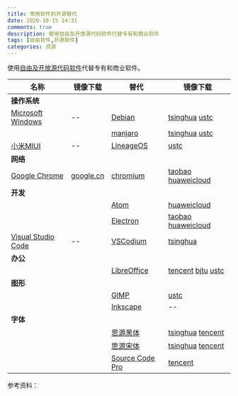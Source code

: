 ```yaml
---
title: 常用软件的开源替代
date: 2020-10-15 14:31
comments: true
description: 使用自由及开放源代码软件代替专有和商业软件
tags: [自由软件,开源软件]
categories: 资源
---
```


使用[自由及开放源代码软件][foss]代替专有和商业软件。

<!--more-->


| 名称 | 镜像下载 | 替代 | 镜像下载 |
| -- | -- | -- | -- |
| **操作系统** |
| [Microsoft Windows][ms] | -- | [Debian][debian] | [tsinghua][debian1] [ustc][debian2] |
| | | [manjaro][manjaro] | [tsinghua][manjaro1] [ustc][manjaro2] |
| [小米MIUI][miui] | -- | [LineageOS][lineage] | [ustc][lineage1] |
| **网络** |
| [Google Chrome][chrome] | [google.cn][chrome1] | [chromium][chromium] | [taobao][chromium1] [huaweicloud][chromium2] |
| **开发** |
| | | [Atom][atom] | [huaweicloud][atom1] |
| | | [Electron][electron] | [taobao][electron1] [huaweicloud][electron2] |
| [Visual Studio Code][vscode] | -- | [VSCodium][vscodium] | [tsinghua][vscodium1] |
| **办公** |
| | | [LibreOffice][libreoffice] | [tencent][libreoffice1] [bjtu][libreoffice2] [ustc][libreoffice3] |
| **图形** |
| | | [GIMP][gimp] | [ustc][gimp1] |
| | | [Inkscape][inkscape] | -- |
| **字体** |
| | | [思源黑体][source-han-sans] | [tsinghua][source-han-sans1] [tencent][source-han-sans2] |
| | | [思源宋体][source-han-serif] | [tsinghua][source-han-serif1] [tencent][source-han-serif2] |
| | | [Source Code Pro][source-code-pro] | [tencent][source-code-pro1] |


[source-han-sans]:https://github.com/adobe-fonts/source-han-sans/tree/release/SubsetOTF
[source-han-sans1]:https://mirrors.tuna.tsinghua.edu.cn/adobe-fonts/source-han-sans/SubsetOTF/
[source-han-sans2]:https://mirrors.cloud.tencent.com/adobe-fonts/source-han-sans/SubsetOTF/
[source-han-serif]:https://github.com/adobe-fonts/source-han-serif/tree/release/SubsetOTF
[source-han-serif1]:https://mirrors.tuna.tsinghua.edu.cn/adobe-fonts/source-han-serif/SubsetOTF/
[source-han-serif2]:https://mirrors.cloud.tencent.com/adobe-fonts/source-han-serif/SubsetOTF/
[source-code-pro]:https://adobe-fonts.github.io/source-code-pro/
[source-code-pro1]:https://mirrors.cloud.tencent.com/adobe-fonts/source-code-pro/


参考资料：

[ms]:https://www.microsoft.com/zh-cn/windows/get-windows-10


[miui]:https://www.miui.com/download.html
[lineage]:https://download.lineageos.org/
[lineage1]:http://mirrors.ustc.edu.cn/lineageos/

[debian]:https://www.debian.org/distrib/
[debian1]:https://mirrors.tuna.tsinghua.edu.cn/debian-cd/
[debian2]:http://mirrors.ustc.edu.cn/debian-cd/

[manjaro]:https://manjaro.org/download/
[manjaro1]:https://mirrors.tuna.tsinghua.edu.cn/osdn/storage/g/m/ma/manjaro/
[manjaro2]:http://mirrors.ustc.edu.cn/manjaro-cd/

[chrome]:https://www.google.com/intl/zh-CN/chrome/
[chrome1]:https://www.google.cn/intl/zh-CN/chrome/
[chromium]:https://www.chromium.org/
[chromium1]:https://npm.taobao.org/mirrors/chromium-browser-snapshots/
[chromium2]:https://mirrors.huaweicloud.com/chromium-browser-snapshots/

[vscode]:https://code.visualstudio.com/
[atom]:https://atom.io/
[atom1]:https://mirrors.huaweicloud.com/atom/
[vscodium]:https://github.com/VSCodium/vscodium/releases
[vscodium1]:https://mirrors.tuna.tsinghua.edu.cn/github-release/VSCodium/vscodium/


[electron]:https://www.electronjs.org/
[electron1]:https://npm.taobao.org/mirrors/electron
[electron2]:https://mirrors.huaweicloud.com/electron/


[libreoffice]:https://zh-cn.libreoffice.org/
[libreoffice1]:https://mirrors.cloud.tencent.com/libreoffice/libreoffice/stable/
[libreoffice2]:http://mirror.bjtu.edu.cn/tdf/libreoffice/stable/
[libreoffice3]:https://mirrors.ustc.edu.cn/tdf/libreoffice//stable/

[inkscape]:https://inkscape.org/release
[gimp]:https://www.gimp.org/downloads/
[gimp1]:http://mirrors.ustc.edu.cn/gimp/
[gimp2]:http://mirrors.ustc.edu.cn/gimp/


[foss]: https://zh.wikipedia.org/zh-cn/%E8%87%AA%E7%94%B1%E5%8F%8A%E5%BC%80%E6%94%BE%E6%BA%90%E4%BB%A3%E7%A0%81%E8%BD%AF%E4%BB%B6
